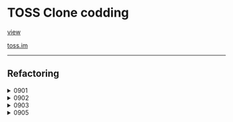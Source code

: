 # TOSS Clone codding

[view](https://ppotatog.github.io/clone_toss/)

[toss.im](https://toss.im/)

--- 

## Refactoring

<details>
<summary>0901</summary>

- Fix type
- Add README
- Add semicolon in js.js
- Minify reset.css
- style

</details>

<details>
<summary>0902</summary>

- Fix js

</details>

<details>
<summary>0903</summary>

- Fix js, change img responsive 

</details>

<details>
<summary>0905</summary>

- Fix html, IE block

</details>